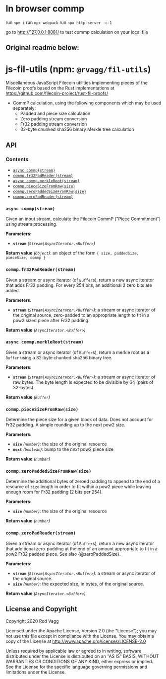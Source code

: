 
# In browser commp

run `npm i`
run `npx webpack`
run `npx http-server -c-1`

go to http://127.0.0.1:8081/ to test commp calculation on your local file





## Original readme below:




# js-fil-utils (npm: `@rvagg/fil-utils`)

Miscellaneous JavaScript Filecoin utilities implementing pieces of the Filecoin proofs based on the Rust implementations at https://github.com/filecoin-project/rust-fil-proofs/

* CommP calculation, using the following components which may be used separately:
  * Padded and piece size calculation
  * Zero padding stream conversion
  * Fr32 padding stream conversion
  * 32-byte chunked sha256 binary Merkle tree calculation

## API

### Contents

 * [`async commp(stream)`](#commp)
 * [`commp.fr32PadReader(stream)`](#commp__fr32PadReader__stream__)
 * [`async commp.merkleRoot(stream)`](#commp__merkleRoot__stream__)
 * [`commp.pieceSizeFromRaw(size)`](#commp__pieceSizeFromRaw__size__)
 * [`commp.zeroPaddedSizeFromRaw(size)`](#commp__zeroPaddedSizeFromRaw__size__)
 * [`commp.zeroPadReader(stream)`](#commp__zeroPadReader__stream__)

<a name="commp"></a>
### `async commp(stream)`

Given an input stream, calculate the Filecoin CommP ("Piece
Commitment") using stream processing.

**Parameters:**

* **`stream`** _(`Stream|AsyncIterator.<Buffer>`)_

**Return value**  _(`Object`)_: an object of the form `{ size, paddedSize, pieceSize, commp }`

<a name="commp__fr32PadReader__stream__"></a>
### `commp.fr32PadReader(stream)`

Given a stream or async iterator (of `Buffer`s), return a new
async iterator that adds Fr32 padding. For every 254 bits, an additional 2
zero bits are added.

**Parameters:**

* **`stream`** _(`Stream|AsyncIterator.<Buffer>`)_: a stream or async iterator
  of the original source, zero-padded to an appropriate length to fit in a pow2
  sized piece after Fr32 padding.

**Return value**  _(`AsyncIterator.<Buffer>`)_

<a name="commp__merkleRoot__stream__"></a>
### `async commp.merkleRoot(stream)`

Given a stream or async iterator (of `Buffer`s), return a merkle
root as a `Buffer` using a 32-byte chunked sha256 binary tree.

**Parameters:**

* **`stream`** _(`Stream|AsyncIterator.<Buffer>`)_: a stream or async iterator of
  raw bytes. The byte length is expected to be divisible by 64 (pairs of
  32-bytes).

**Return value**  _(`Buffer`)_

<a name="commp__pieceSizeFromRaw__size__"></a>
### `commp.pieceSizeFromRaw(size)`

Determine the piece size for a given block of data. Does not
account for Fr32 padding. A simple rounding up to the next pow2 size.

**Parameters:**

* **`size`** _(`number`)_: the size of the original resource
* **`next`** _(`boolean`)_: bump to the _next_ pow2 piece size

**Return value**  _(`number`)_

<a name="commp__zeroPaddedSizeFromRaw__size__"></a>
### `commp.zeroPaddedSizeFromRaw(size)`

Determine the additional bytes of zeroed padding to append to the
end of a resource of `size` length in order to fit within a pow2 piece while
leaving enough room for Fr32 padding (2 bits per 254).

**Parameters:**

* **`size`** _(`number`)_: the size of the original resource

**Return value**  _(`number`)_

<a name="commp__zeroPadReader__stream__"></a>
### `commp.zeroPadReader(stream)`

Given a stream or async iterator (of `Buffer`s), return a new
async iterator that additional zero-padding at the end of an amount
appropriate to fit in a pow2 Fr32 padded piece. See also {@zeroPaddedSize}.

**Parameters:**

* **`stream`** _(`Stream|AsyncIterator.<Buffer>`)_: a stream or async iterator
  of the original source.
* **`size`** _(`number`)_: the expected size, in bytes, of the original source.

**Return value**  _(`AsyncIterator.<Buffer>`)_

## License and Copyright

Copyright 2020 Rod Vagg

Licensed under the Apache License, Version 2.0 (the "License"); you may not use this file except in compliance with the License. You may obtain a copy of the License at http://www.apache.org/licenses/LICENSE-2.0

Unless required by applicable law or agreed to in writing, software distributed under the License is distributed on an "AS IS" BASIS, WITHOUT WARRANTIES OR CONDITIONS OF ANY KIND, either express or implied. See the License for the specific language governing permissions and limitations under the License.
